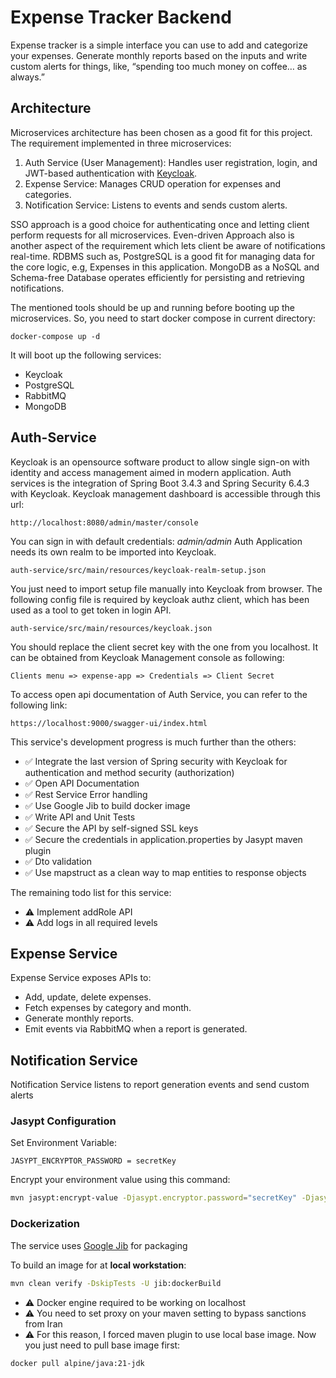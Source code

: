# Expense Tracker Backend

Expense tracker is a simple interface you can use to add and categorize your expenses. 
Generate monthly reports based on the inputs and write custom alerts for things, like, “spending too much money on coffee… as always.”

## Architecture

Microservices architecture has been chosen as a good fit for this project. The requirement implemented in three microservices:

1. Auth Service (User Management): Handles user registration, login, and JWT-based authentication with [Keycloak](https://www.keycloak.org/guides#getting-started).
2. Expense Service: Manages CRUD operation for expenses and categories.
3. Notification Service: Listens to events and sends custom alerts.

SSO approach is a good choice for authenticating once and letting client perform requests for all microservices. 
Even-driven Approach also is another aspect of the requirement which lets client be aware of notifications real-time.
RDBMS such as, PostgreSQL is a good fit for managing data for the core logic, e.g, Expenses in this application.
MongoDB as a NoSQL and Schema-free Database operates efficiently for persisting and retrieving notifications.

The mentioned tools should be up and running before booting up the microservices. So, you need to start docker compose in current directory: 
```
docker-compose up -d
```
It will boot up the following services:
* Keycloak
* PostgreSQL
* RabbitMQ
* MongoDB

## Auth-Service

Keycloak is an opensource software product to allow single sign-on with identity and access management aimed in modern application.
Auth services is the integration of Spring Boot 3.4.3 and Spring Security 6.4.3 with Keycloak. 
Keycloak management dashboard is accessible through this url:
```
http://localhost:8080/admin/master/console
```
You can sign in with default credentials: _admin/admin_ 
Auth Application needs its own realm to be imported into Keycloak. 
```
auth-service/src/main/resources/keycloak-realm-setup.json
```
You just need to import setup file manually into Keycloak from browser.
The following config file is required by keycloak authz client, which has been used as a tool to get token in login API. 
```
auth-service/src/main/resources/keycloak.json
```
You should replace the client secret key with the one from you localhost. It can be obtained from Keycloak Management console as following: 
```
Clients menu => expense-app => Credentials => Client Secret
```

To access open api documentation of Auth Service, you can refer to the following link:  
```
https://localhost:9000/swagger-ui/index.html
```
This service's development progress is much further than the others:
- ✅ Integrate the last version of Spring security with Keycloak for authentication and method security (authorization)
- ✅ Open API Documentation
- ✅ Rest Service Error handling
- ✅ Use Google Jib to build docker image
- ✅ Write API and Unit Tests
- ✅ Secure the API by self-signed SSL keys
- ✅ Secure the credentials in application.properties by Jasypt maven plugin
- ✅ Dto validation
- ✅ Use mapstruct as a clean way to map entities to response objects

The remaining todo list for this service:
- ⚠️ Implement addRole API 
- ⚠️ Add logs in all required levels

## Expense Service

Expense Service exposes APIs to:
* Add, update, delete expenses.
* Fetch expenses by category and month.
* Generate monthly reports.
* Emit events via RabbitMQ when a report is generated.

## Notification Service

Notification Service listens to report generation events and send custom alerts

### Jasypt Configuration
Set Environment Variable: 
```
JASYPT_ENCRYPTOR_PASSWORD = secretKey
```
Encrypt your environment value using this command:
```bash
mvn jasypt:encrypt-value -Djasypt.encryptor.password="secretKey" -Djasypt.plugin.value="SuperSecret"
```

### Dockerization
The service uses [Google Jib](https://cloud.google.com/java/getting-started/jib) for packaging

To build an image for at **local workstation**:
```bash
mvn clean verify -DskipTests -U jib:dockerBuild 
```
- ⚠️ Docker engine required to be working on localhost
- ⚠️ You need to set proxy on your maven setting to bypass sanctions from Iran 
- ⚠️ For this reason, I forced maven plugin to use local base image. Now you just need to pull base image first:
```bash
docker pull alpine/java:21-jdk  
```